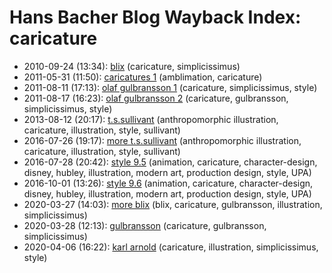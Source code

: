 # Hans Bacher Blog Wayback Index: caricature

* 2010-09-24 (13:34): [blix](https://web.archive.org/web/https://one1more2time3.wordpress.com/2010/09/24/blix/) (caricature, simplicissimus)
* 2011-05-31 (11:50): [caricatures 1](https://web.archive.org/web/https://one1more2time3.wordpress.com/2011/05/31/caricatures-1/) (amblimation, caricature)
* 2011-08-11 (17:13): [olaf gulbransson 1](https://web.archive.org/web/https://one1more2time3.wordpress.com/2011/08/11/olaf-gulbransson-1/) (caricature, simplicissimus, style)
* 2011-08-17 (16:23): [olaf gulbransson 2](https://web.archive.org/web/https://one1more2time3.wordpress.com/2011/08/17/olaf-gulbransson-2/) (caricature, gulbransson, simplicissimus, style)
* 2013-08-12 (20:17): [t.s.sullivant](https://web.archive.org/web/https://one1more2time3.wordpress.com/2013/08/12/t-s-sullivant/) (anthropomorphic illustration, caricature, illustration, style, sullivant)
* 2016-07-26 (19:17): [more t.s.sullivant](https://web.archive.org/web/https://one1more2time3.wordpress.com/2016/07/26/more-t-s-sullivant/) (anthropomorphic illustration, caricature, illustration, style, sullivant)
* 2016-07-28 (20:42): [style 9.5](https://web.archive.org/web/https://one1more2time3.wordpress.com/2016/07/28/style-9-5/) (animation, caricature, character-design, disney, hubley, illustration, modern art, production design, style, UPA)
* 2016-10-01 (13:26): [style 9.6](https://web.archive.org/web/https://one1more2time3.wordpress.com/2016/10/01/style-9-6/) (animation, caricature, character-design, disney, hubley, illustration, modern art, production design, style, UPA)
* 2020-03-27 (14:03): [more blix](https://web.archive.org/web/https://one1more2time3.wordpress.com/2020/03/27/blix-2/) (blix, caricature, gulbransson, illustration, simplicissimus)
* 2020-03-28 (12:13): [gulbransson](https://web.archive.org/web/https://one1more2time3.wordpress.com/2020/03/28/gulbransson/) (caricature, gulbransson, simplicissimus)
* 2020-04-06 (16:22): [karl arnold](https://web.archive.org/web/https://one1more2time3.wordpress.com/2020/04/06/karl-arnold/) (caricature, illustration, simplicissimus, style)